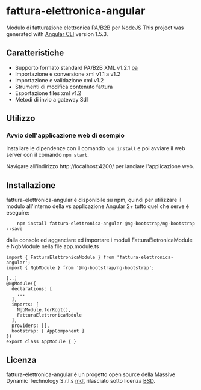 # fattura-elettronica-angular
Modulo di fatturazione elettronica PA/B2B per NodeJS
This project was generated with [Angular CLI](https://github.com/angular/angular-cli) version 1.5.3.

## Caratteristiche
- Supporto formato standard PA/B2B XML v1.2.1 [pa]
- Importazione e conversione xml v1.1 a v1.2
- Importazione e validazione xml v1.2
- Strumenti di modifica contenuto fattura
- Esportazione files xml v1.2
- Metodi di invio a gateway SdI

## Utilizzo
### Avvio dell'applicazione web di esempio
Installare le dipendenze con il comando `npm install` e poi avviare il web server con il comando `npm start`.

Navigare all'indirizzo http://localhost:4200/ per lanciare l'applicazione web.

## Installazione
fattura-elettronica-angular è disponibile su npm, quindi per utilizzare il modulo all'interno della vs applicazione Angular 2+ tutto quel che serve è eseguire:
```
	npm install fattura-elettronica-angular @ng-bootstrap/ng-bootstrap --save
```
dalla console ed agganciare ed importare i moduli FatturaEletronicaModule e NgbModule nella file app.module.ts
```
import { FatturaElettronicaModule } from 'fattura-elettronica-angular';
import { NgbModule } from '@ng-bootstrap/ng-bootstrap';

[..]
@NgModule({
  declarations: [
    ...
  ],
  imports: [	
    NgbModule.forRoot(),
    FatturaElettronicaModule
  ],
  providers: [],
  bootstrap: [ AppComponent ]
})
export class AppModule { }

```

## Licenza
fattura-elettronica-angular è un progetto open source della Massive Dynamic Technology S.r.l.s [mdt] rilasciato sotto licenza [BSD][bsd].

[pa]: http://www.fatturapa.gov.it/export/fatturazione/sdi/Specifiche_tecniche_del_formato_FatturaPA_v1.2.1.pdf 
[bsd]: http://github.com/massivex/fattura-elettronica-angular/blob/master/LICENSE
[mdt]: http://www.massivex.it/
[npm]: https://www.nuget.org/packages/fattura-elettronica-angular/
